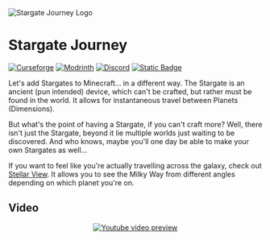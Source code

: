 <img alt="Stargate Journey Logo" src="https://povstalec.github.io/StargateJourney/assets/img/logo.png" />

# Stargate Journey
<a href="https://www.curseforge.com/minecraft/mc-mods/sgjourney" target="_blank"><img src="https://img.shields.io/curseforge/dt/689083?style=for-the-badge&logo=curseforge&color=626e7b&label=Curseforge" alt="Curseforge"></a>
<a href="https://modrinth.com/mod/sgjourney" target="_blank"><img src="https://img.shields.io/modrinth/dt/sgjourney?style=for-the-badge&logo=modrinth&color=626e7b&label=Modrinth" alt="Modrinth"></a>
<a href="{{ site.discord_invite_link }}" target="_blank"><img src="https://img.shields.io/badge/Join_our_Discord_server-grey?style=for-the-badge&logo=discord" alt="Discord"></a>
<a href="https://povstalec.github.io/StargateJourney/"><img alt="Static Badge" src="https://img.shields.io/badge/-grey?style=for-the-badge&logo=jekyll&logoColor=white&label=wiki%20%26%20documentation" /></a>

Let's add Stargates to Minecraft... in a different way. 
The Stargate is an ancient (pun intended) device, which can't be crafted, but rather must be found in the world. 
It allows for instantaneous travel between Planets (Dimensions). 

But what's the point of having a Stargate, if you can't craft more? 
Well, there isn't just the Stargate, beyond it lie multiple worlds just waiting to be discovered. 
And who knows, maybe you'll one day be able to make your own Stargates as well...

If you want to feel like you're actually travelling across the galaxy, check out [Stellar View](https://github.com/Povstalec/StellarView). It allows you to see the Milky Way from different angles depending on which planet you're on.

## Video
<p align="center">
    <a href="https://youtu.be/ci1Q47NKSCM" target="_blank">
        <img alt="Youtube video preview" src="https://img.youtube.com/vi/ci1Q47NKSCM/0.jpg" />
    </a>
</p>
